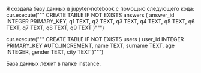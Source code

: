 Я создала базу данных в jupyter-notebook с помощью следующего кода: cur.execute(""" CREATE TABLE IF NOT EXISTS answers ( answer_id INTEGER PRIMARY_KEY, q1 TEXT, q2 TEXT, q3 TEXT, q4 TEXT, q5 TEXT, q6 TEXT, q7 TEXT, q8 TEXT, q9 TEXT )""")

cur.execute(""" CREATE TABLE IF NOT EXISTS users ( user_id INTEGER PRIMARY_KEY AUTO_INCREMENT, name TEXT, surname TEXT, age INTEGER, gender TEXT, city TEXT )""")

База данных лежит в папке instance.
